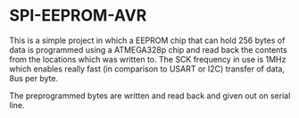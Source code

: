 # SPI-EEPROM-AVR

This is a simple project in which a EEPROM chip that can hold 256 bytes of data is programmed using a ATMEGA328p chip and read back the contents from the locations which was written to. 
The SCK frequency in use is 1MHz which enables really fast (in comparison to USART or I2C) transfer of data, 8us per byte. 

The preprogrammed bytes are written and read back and given out on serial line.

